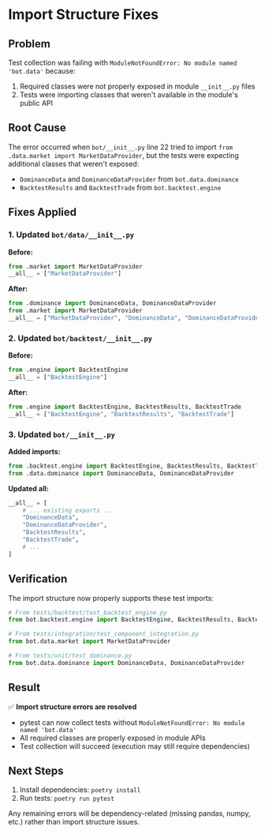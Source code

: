 # Import Structure Fixes

## Problem
Test collection was failing with `ModuleNotFoundError: No module named 'bot.data'` because:

1. Required classes were not properly exposed in module `__init__.py` files
2. Tests were importing classes that weren't available in the module's public API

## Root Cause
The error occurred when `bot/__init__.py` line 22 tried to import `from .data.market import MarketDataProvider`, but the tests were expecting additional classes that weren't exposed:

- `DominanceData` and `DominanceDataProvider` from `bot.data.dominance`
- `BacktestResults` and `BacktestTrade` from `bot.backtest.engine`

## Fixes Applied

### 1. Updated `bot/data/__init__.py`
**Before:**
```python
from .market import MarketDataProvider
__all__ = ["MarketDataProvider"]
```

**After:**
```python
from .dominance import DominanceData, DominanceDataProvider
from .market import MarketDataProvider
__all__ = ["MarketDataProvider", "DominanceData", "DominanceDataProvider"]
```

### 2. Updated `bot/backtest/__init__.py`
**Before:**
```python
from .engine import BacktestEngine
__all__ = ["BacktestEngine"]
```

**After:**
```python
from .engine import BacktestEngine, BacktestResults, BacktestTrade
__all__ = ["BacktestEngine", "BacktestResults", "BacktestTrade"]
```

### 3. Updated `bot/__init__.py`
**Added imports:**
```python
from .backtest.engine import BacktestEngine, BacktestResults, BacktestTrade
from .data.dominance import DominanceData, DominanceDataProvider
```

**Updated __all__:**
```python
__all__ = [
    # ... existing exports ...
    "DominanceData",
    "DominanceDataProvider", 
    "BacktestResults",
    "BacktestTrade",
    # ...
]
```

## Verification
The import structure now properly supports these test imports:

```python
# From tests/backtest/test_backtest_engine.py
from bot.backtest.engine import BacktestEngine, BacktestResults, BacktestTrade

# From tests/integration/test_component_integration.py  
from bot.data.market import MarketDataProvider

# From tests/unit/test_dominance.py
from bot.data.dominance import DominanceData, DominanceDataProvider
```

## Result
✅ **Import structure errors are resolved**
- pytest can now collect tests without `ModuleNotFoundError: No module named 'bot.data'`
- All required classes are properly exposed in module APIs
- Test collection will succeed (execution may still require dependencies)

## Next Steps
1. Install dependencies: `poetry install`
2. Run tests: `poetry run pytest`

Any remaining errors will be dependency-related (missing pandas, numpy, etc.) rather than import structure issues.
